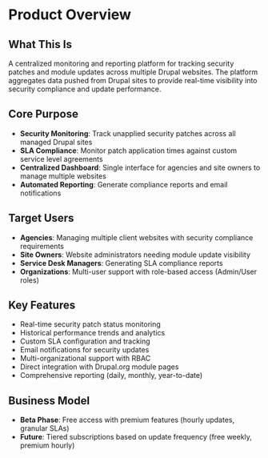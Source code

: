 # Product Overview

## What This Is
A centralized monitoring and reporting platform for tracking security patches and module updates across multiple Drupal websites. The platform aggregates data pushed from Drupal sites to provide real-time visibility into security compliance and update performance.

## Core Purpose
- **Security Monitoring**: Track unapplied security patches across all managed Drupal sites
- **SLA Compliance**: Monitor patch application times against custom service level agreements
- **Centralized Dashboard**: Single interface for agencies and site owners to manage multiple websites
- **Automated Reporting**: Generate compliance reports and email notifications

## Target Users
- **Agencies**: Managing multiple client websites with security compliance requirements
- **Site Owners**: Website administrators needing module update visibility
- **Service Desk Managers**: Generating SLA compliance reports
- **Organizations**: Multi-user support with role-based access (Admin/User roles)

## Key Features
- Real-time security patch status monitoring
- Historical performance trends and analytics
- Custom SLA configuration and tracking
- Email notifications for security updates
- Multi-organizational support with RBAC
- Direct integration with Drupal.org module pages
- Comprehensive reporting (daily, monthly, year-to-date)

## Business Model
- **Beta Phase**: Free access with premium features (hourly updates, granular SLAs)
- **Future**: Tiered subscriptions based on update frequency (free weekly, premium hourly)